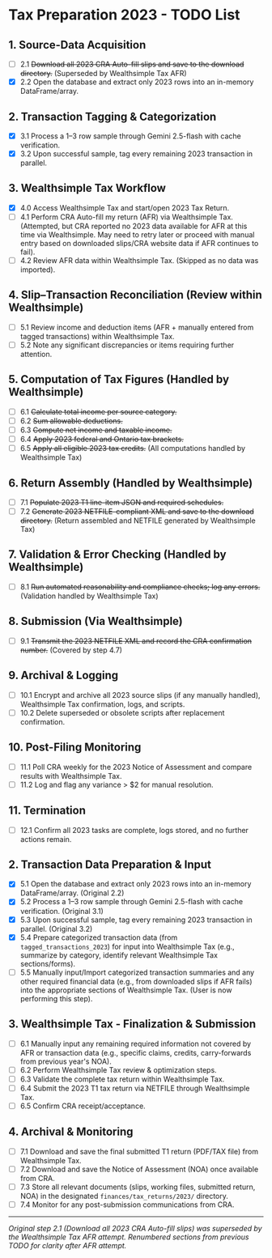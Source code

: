 # Tax Preparation 2023 - TODO List

## 1. Source-Data Acquisition
- [ ] 2.1 ~~Download all 2023 CRA Auto-fill slips and save to the download directory.~~ (Superseded by Wealthsimple Tax AFR)
- [x] 2.2 Open the database and extract only 2023 rows into an in-memory DataFrame/array.

## 2. Transaction Tagging & Categorization
- [x] 3.1 Process a 1–3 row sample through Gemini 2.5-flash with cache verification.
- [x] 3.2 Upon successful sample, tag every remaining 2023 transaction in parallel.

## 3. Wealthsimple Tax Workflow
- [x] 4.0 Access Wealthsimple Tax and start/open 2023 Tax Return.
- [ ] 4.1 Perform CRA Auto-fill my return (AFR) via Wealthsimple Tax. (Attempted, but CRA reported no 2023 data available for AFR at this time via Wealthsimple. May need to retry later or proceed with manual entry based on downloaded slips/CRA website data if AFR continues to fail).
- [ ] 4.2 Review AFR data within Wealthsimple Tax. (Skipped as no data was imported).

## 4. Slip–Transaction Reconciliation (Review within Wealthsimple)
- [ ] 5.1 Review income and deduction items (AFR + manually entered from tagged transactions) within Wealthsimple Tax.
- [ ] 5.2 Note any significant discrepancies or items requiring further attention.

## 5. Computation of Tax Figures (Handled by Wealthsimple)
- [ ] 6.1 ~~Calculate total income per source category.~~
- [ ] 6.2 ~~Sum allowable deductions.~~
- [ ] 6.3 ~~Compute net income and taxable income.~~
- [ ] 6.4 ~~Apply 2023 federal and Ontario tax brackets.~~
- [ ] 6.5 ~~Apply all eligible 2023 tax credits.~~
(All computations handled by Wealthsimple Tax)

## 6. Return Assembly (Handled by Wealthsimple)
- [ ] 7.1 ~~Populate 2023 T1 line-item JSON and required schedules.~~
- [ ] 7.2 ~~Generate 2023 NETFILE-compliant XML and save to the download directory.~~
(Return assembled and NETFILE generated by Wealthsimple Tax)

## 7. Validation & Error Checking (Handled by Wealthsimple)
- [ ] 8.1 ~~Run automated reasonability and compliance checks; log any errors.~~
(Validation handled by Wealthsimple Tax)

## 8. Submission (Via Wealthsimple)
- [ ] 9.1 ~~Transmit the 2023 NETFILE XML and record the CRA confirmation number.~~ (Covered by step 4.7)

## 9. Archival & Logging
- [ ] 10.1 Encrypt and archive all 2023 source slips (if any manually handled), Wealthsimple Tax confirmation, logs, and scripts.
- [ ] 10.2 Delete superseded or obsolete scripts after replacement confirmation.

## 10. Post-Filing Monitoring
- [ ] 11.1 Poll CRA weekly for the 2023 Notice of Assessment and compare results with Wealthsimple Tax.
- [ ] 11.2 Log and flag any variance > $2 for manual resolution.

## 11. Termination
- [ ] 12.1 Confirm all 2023 tasks are complete, logs stored, and no further actions remain.

## 2. Transaction Data Preparation & Input
- [x] 5.1 Open the database and extract only 2023 rows into an in-memory DataFrame/array. (Original 2.2)
- [x] 5.2 Process a 1–3 row sample through Gemini 2.5-flash with cache verification. (Original 3.1)
- [x] 5.3 Upon successful sample, tag every remaining 2023 transaction in parallel. (Original 3.2)
- [x] 5.4 Prepare categorized transaction data (from `tagged_transactions_2023`) for input into Wealthsimple Tax (e.g., summarize by category, identify relevant Wealthsimple Tax sections/forms).
- [ ] 5.5 Manually input/Import categorized transaction summaries and any other required financial data (e.g., from downloaded slips if AFR fails) into the appropriate sections of Wealthsimple Tax. (User is now performing this step).

## 3. Wealthsimple Tax - Finalization & Submission
- [ ] 6.1 Manually input any remaining required information not covered by AFR or transaction data (e.g., specific claims, credits, carry-forwards from previous year's NOA).
- [ ] 6.2 Perform Wealthsimple Tax review & optimization steps.
- [ ] 6.3 Validate the complete tax return within Wealthsimple Tax.
- [ ] 6.4 Submit the 2023 T1 tax return via NETFILE through Wealthsimple Tax.
- [ ] 6.5 Confirm CRA receipt/acceptance.

## 4. Archival & Monitoring
- [ ] 7.1 Download and save the final submitted T1 return (PDF/TAX file) from Wealthsimple Tax.
- [ ] 7.2 Download and save the Notice of Assessment (NOA) once available from CRA.
- [ ] 7.3 Store all relevant documents (slips, working files, submitted return, NOA) in the designated `finances/tax_returns/2023/` directory.
- [ ] 7.4 Monitor for any post-submission communications from CRA.

---
*Original step 2.1 (Download all 2023 CRA Auto-fill slips) was superseded by the Wealthsimple Tax AFR attempt.*
*Renumbered sections from previous TODO for clarity after AFR attempt.* 